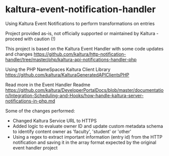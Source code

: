 # kaltura-event-notification-handler
Using Kaltura Event Notifications to perform transformations on entries

Project provided as-is, not officially supported or maintained by Kaltura - proceed with caution (!)

This project is based on the Kaltura Event Handler with some code updates and changes
https://github.com/kaltura/http-notification-handler/tree/master/php/kaltura-api-notifications-handler-php

Using the PHP NameSpaces Kaltura Client Library
https://github.com/kaltura/KalturaGeneratedAPIClientsPHP

Read more in the Event Handler Readme
https://github.com/kaltura/DeveloperPortalDocs/blob/master/documentation/Integration-Scheduling-and-Hooks/how-handle-kaltura-server-notifications-in-php.md 

Some of the changes performed:
- Changed Kaltura Service URL to HTTPS
- Added logic to evaluate owner ID and update custom metadata schema to identify content owner as 'faculty', 'student' or 'other'
- Using a regex to extract important information (entry id) from the HTTP notification and saving it in the array format expected by the original event handler project
